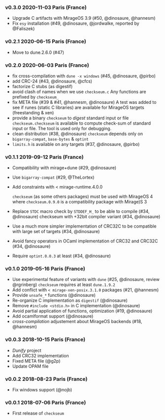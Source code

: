 ### v0.3.0 2020-11-03 Paris (France)

- Upgrade C artifacts with MirageOS 3.9 (#50, @dinosaure, @hannesm)
- Fix `esy` installation (#49, @dinosaure, @jordwalke, reported by @Faliszek)

### v0.2.1 2020-06-15 Paris (France)

- Move to dune.2.6.0 (#47)

### v0.2.0 2020-06-03 Paris (France)

- fix cross-compilation with `dune -x windows` (#45, @dinosaure, @pirbo)
- add CRC-24 (#43, @dinosaure, @cfcs)
- factorize C stubs (as digestif)
- avoid clash of names when we use `checkseum.c`
  Any functions are prefixed by `checkseum_`
- fix META file (#39 & #41, @hannesm, @dinosaure)
  A test was added to see if runes (static C libraries) are available for
  MirageOS targets (freestanding & xen)
- provide a binary `checkseum` to _digest_ standard input or file
  `checkseum.checkseum` is available to compute check-sum of standard input
  or file. The tool is used only for debugging.
- clean distribution (#38, @dinosaure)
  `checkseum` depends only on `bigarray-compat`, `base-bytes` & `optint`
- `limits.h` is available on any targets (#37, @dinosaure, @pirbo)

### v0.1.1 2019-09-12 Paris (France)

- Compatibility with mirage+dune (#29, @dinosaure)
- Use `bigarray-compat` (#29, @TheLortex)
- Add constraints with < mirage-runtime.4.0.0

  `checkseum` (as some others packages) must be used with MirageOS 4
  where `checkseum.0.9.0` is a compatibility package with Mirage)S 3

- Replace `STDC` macro check by `STDDEF_H_` to be able to compile (#34, @dinosaure)
  checkseum with +32bit compiler variant (#34, @dinosaure)
- Use a much more simpler implementation of CRC32C to be compatible with large set of targets (#34, @dinosaure)
- Avoid fancy operators in OCaml implementation of CRC32 and CRC32C (#34, @dinosaure)
- Require `optint.0.0.3` at least (#34, @dinosaure)

### v0.1.0 2019-05-16 Paris (France)

- Use experimental feature of variants with `dune` (#25, @dinosaure, review @rgrinberg)
  `checkseum` requires at least `dune.1.9.2`
- Add conflict with `< mirage-xen-posix.3.1.0` packages (#21, @hannesm)
- Provide `unsafe_*` functions (@dinosaure)
- Re-organize C implementation as `digestif` (@dinosaure)
- Remove `#include <stdio.h>` in C implementation (@dinosaure)
- Avoid partial application of functions, optimization (#19, @dinosaure)
- Add ocamlformat support (@dinosaure)
- _cross-compilation_ adjustement about MirageOS backends (#18, @hannesm)

### v0.0.3 2018-10-15 Paris (France)

- _Dunify_ project
- Add CRC32 implementation
- Fixed META file (@g2p)
- Update OPAM file

### v0.0.2 2018-08-23 Paris (France)

- Fix windows support (@nojb)

### v0.0.1 2018-07-06 Paris (France)

- First release of `checkseum`
